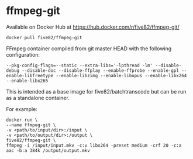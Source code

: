 # ffmpeg-git

Available on Docker Hub at https://hub.docker.com/r/five82/ffmpeg-git/

```docker pull five82/ffmpeg-git```

FFmpeg container compiled from git master HEAD with the following configuration:

```--pkg-config-flags=--static --extra-libs='-lpthread -lm' --disable-debug --disable-doc --disable-ffplay --enable-ffprobe --enable-gpl --enable-libfreetype --enable-libzimg --enable-libopus --enable-libx264 --enable-libx265```

This is intended as a base image for five82/batchtranscode but can be run as a standalone container.

For example:

    docker run \
    --name ffmpeg-git \
    -v <path/to/input/dir>:/input \
    -v <path/to/output/dir>:/output \
    five82/ffmpeg-git \
    ffmpeg -i /input/input.mkv -c:v libx264 -preset medium -crf 20 -c:a aac -b:a 384k /output/output.mkv
